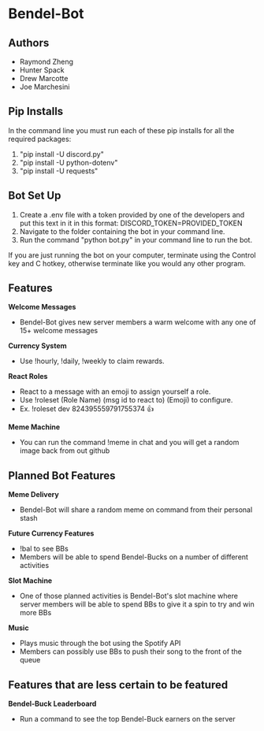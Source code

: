 # Bendel-Bot
## Authors

* Raymond Zheng
* Hunter Spack
* Drew Marcotte
* Joe Marchesini

## Pip Installs

In the command line you must run each of these pip installs for all the required packages:

1. "pip install -U discord.py"
2. "pip install -U python-dotenv"
3. "pip install -U requests"

## Bot Set Up

1. Create a .env file with a token provided by one of the developers and put this text in it in this format: DISCORD_TOKEN=PROVIDED_TOKEN
2. Navigate to the folder containing the bot in your command line.
3. Run the command "python bot.py" in your command line to run the bot.

If you are just running the bot on your computer, terminate using the Control key and C hotkey, otherwise terminate like you would any other program.

## Features
**Welcome Messages**
- Bendel-Bot gives new server members a warm welcome with any one of 15+ welcome messages

**Currency System**
- Use !hourly, !daily, !weekly to claim rewards.

**React Roles**
- React to a message with an emoji to assign yourself a role.
- Use !roleset (Role Name) (msg id to react to) (Emoji) to configure.
- Ex. !roleset dev 824395559791755374 :thumbsup:

**Meme Machine**
- You can run the command !meme in chat and you will get a random image back from out github

## Planned Bot Features
**Meme Delivery**
- Bendel-Bot will share a random meme on command from their personal stash 

**Future Currency Features**
- !bal to see BBs
- Members will be able to spend Bendel-Bucks on a number of different activities

**Slot Machine**
- One of those planned activities is Bendel-Bot's slot machine where server members will be able to spend BBs to give it a spin to try and win more BBs

**Music**
- Plays music through the bot using the Spotify API
- Members can possibly use BBs to push their song to the front of the queue

## Features that are less certain to be featured
**Bendel-Buck Leaderboard**
- Run a command to see the top Bendel-Buck earners on the server
